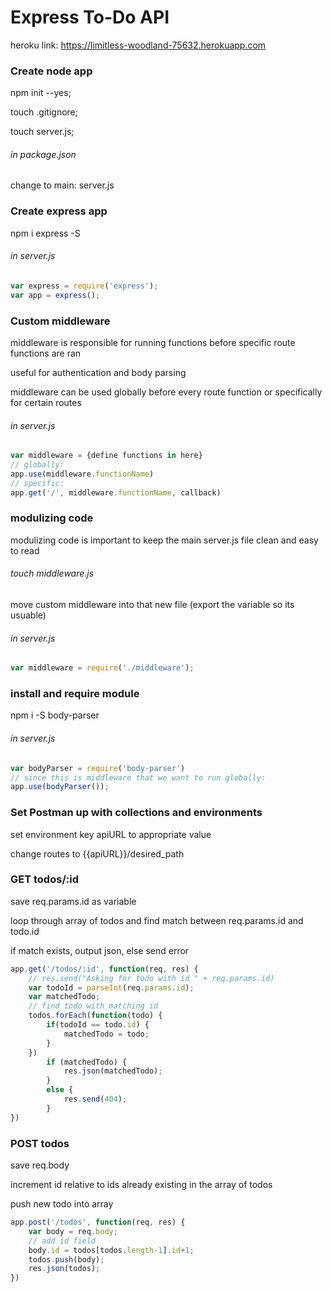 # Express To-Do API

heroku link:
https://limitless-woodland-75632.herokuapp.com


### Create node app
npm init --yes;

touch .gitignore;

touch server.js;
###### in package.json
change to main: server.js

### Create express app
npm i express -S
###### in server.js
```javascript
var express = require('express');
var app = express();
```

### Custom middleware
middleware is responsible for running functions before specific route functions are ran

useful for authentication and body parsing

middleware can be used globally before every route function or specifically for certain routes
###### in server.js
```javascript
var middleware = {define functions in here}
// globally:
app.use(middleware.functionName)
// specific:
app.get('/', middleware.functionName, callback)
```

### modulizing code
modulizing code is important to keep the main server.js file clean and easy to read
###### touch middleware.js
move custom middleware into that new file (export the variable so its usuable)
###### in server.js
```javascript
var middleware = require('./middleware');
```

### install and require module
npm i -S body-parser
###### in server.js
```javascript
var bodyParser = require('body-parser')
// since this is middleware that we want to run globally:
app.use(bodyParser());
```

### Set Postman up with collections and environments
set environment key apiURL to appropriate value

change routes to {{apiURL}}/desired_path

### GET todos/:id
save req.params.id as variable

loop through array of todos and find match between req.params.id and todo.id

if match exists, output json, else send error
```javascript
app.get('/todos/:id', function(req, res) {
	// res.send("Asking for todo with id " + req.params.id)
	var todoId = parseInt(req.params.id);
	var matchedTodo;
	// find todo with matching id
	todos.forEach(function(todo) {
		if(todoId == todo.id) {
			matchedTodo = todo;
		}
	})
		if (matchedTodo) {
			res.json(matchedTodo);
		}
		else {
			res.send(404);
		}
})
```

### POST todos
save req.body

increment id relative to ids already existing in the array of todos

push new todo into array
```javascript
app.post('/todos', function(req, res) {
	var body = req.body;
	// add id field
	body.id = todos[todos.length-1].id+1;
	todos.push(body);
	res.json(todos);
})
```
